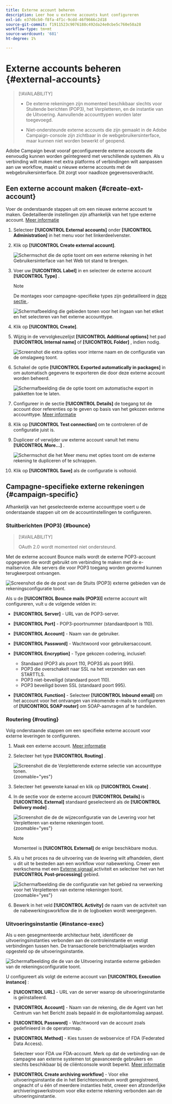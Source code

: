 ```yaml
---
title: Externe account beheren
description: Leer hoe u externe accounts kunt configureren
exl-id: e37d6cb0-f8fa-4f1c-9cdd-46f9666c2d18
source-git-commit: f1911523c9076188c492da24e0cbe5c760e58a28
workflow-type: tm+mt
source-wordcount: '681'
ht-degree: 1%

---
```


# Externe accounts beheren {#external-accounts}

>[!AVAILABILITY]
>
>* De externe rekeningen zijn momenteel beschikbaar slechts voor Stuitende berichten (POP3), het Verpletteren, en de instantie van de Uitvoering. Aanvullende accounttypen worden later toegevoegd.
>
>* Niet-ondersteunde externe accounts die zijn gemaakt in de Adobe Campaign-console zijn zichtbaar in de webgebruikersinterface, maar kunnen niet worden bewerkt of geopend.

Adobe Campaign bevat vooraf geconfigureerde externe accounts die eenvoudig kunnen worden geïntegreerd met verschillende systemen. Als u verbinding wilt maken met extra platforms of verbindingen wilt aanpassen aan uw workflow, maakt u nieuwe externe accounts met de webgebruikersinterface. Dit zorgt voor naadloze gegevensoverdracht.

## Een externe account maken {#create-ext-account}

Voer de onderstaande stappen uit om een nieuwe externe account te maken. Gedetailleerde instellingen zijn afhankelijk van het type externe account. [Meer informatie](#campaign-specific)

1. Selecteer **[!UICONTROL External accounts]** onder **[!UICONTROL Administration]** in het menu voor het linkerdeelvenster.

1. Klik op **[!UICONTROL Create external account]**.

   ![ Schermschot die de optie toont om een externe rekening in het Gebruikersinterface van het Web tot stand te brengen.](assets/external_account_create_1.png)

1. Voer uw **[!UICONTROL Label]** in en selecteer de externe account **[!UICONTROL Type]** .

   >[!NOTE]
   >
   >De montages voor campagne-specifieke types zijn gedetailleerd in [ deze sectie ](#campaign-specific).

   ![ Schermafbeelding die gebieden tonen voor het ingaan van het etiket en het selecteren van het externe accounttype.](assets/external_account_create_2.png)

1. Klik op **[!UICONTROL Create]**.

1. Wijzig in de vervolgkeuzelijst **[!UICONTROL Additional options]** het pad **[!UICONTROL Internal name]** of **[!UICONTROL Folder]** , indien nodig.

   ![ Screenshot die extra opties voor interne naam en de configuratie van de omslagweg toont.](assets/external_account_create_3.png)

1. Schakel de optie **[!UICONTROL Exported automatically in packages]** in om automatisch gegevens te exporteren die door deze externe account worden beheerd. <!--Exported where??-->

   ![ Schermafbeelding die de optie toont om automatische export in pakketten toe te laten.](assets/external_account_create_exported.png)

1. Configureer in de sectie **[!UICONTROL Details]** de toegang tot de account door referenties op te geven op basis van het gekozen externe accounttype. [Meer informatie](#bounce)

1. Klik op **[!UICONTROL Test connection]** om te controleren of de configuratie juist is.

1. Dupliceer of verwijder uw externe account vanuit het menu **[!UICONTROL More...]** .

   ![ Schermschot die het Meer menu met opties toont om de externe rekening te dupliceren of te schrappen.](assets/external_account_create_4.png)

1. Klik op **[!UICONTROL Save]** als de configuratie is voltooid.

## Campagne-specifieke externe rekeningen {#campaign-specific}

Afhankelijk van het geselecteerde externe accounttype voert u de onderstaande stappen uit om de accountinstellingen te configureren.

### Stuitberichten (POP3) {#bounce}

>[!AVAILABILITY]
>
> OAuth 2.0 wordt momenteel niet ondersteund.

Met de externe account Bounce mails wordt de externe POP3-account opgegeven die wordt gebruikt om verbinding te maken met de e-mailservice. Alle servers die voor POP3 toegang worden gevormd kunnen terugkeerpost ontvangen.

![ Screenshot die de de post van de Stuits (POP3) externe gebieden van de rekeningsconfiguratie toont.](assets/external_account_bounce.png)

Als u de **[!UICONTROL Bounce mails (POP3)]** externe account wilt configureren, vult u de volgende velden in:

* **[!UICONTROL Server]** - URL van de POP3-server.

* **[!UICONTROL Port]** - POP3-poortnummer (standaardpoort is 110).

* **[!UICONTROL Account]** - Naam van de gebruiker.

* **[!UICONTROL Password]** - Wachtwoord voor gebruikersaccount.

* **[!UICONTROL Encryption]** - Type gekozen codering, inclusief:
   * Standaard (POP3 als poort 110, POP3S als poort 995).
   * POP3 die overschakelt naar SSL na het verzenden van een STARTTLS.
   * POP3 niet-beveiligd (standaard poort 110).
   * POP3 beveiligd boven SSL (standaard poort 995).

* **[!UICONTROL Function]** - Selecteer **[!UICONTROL Inbound email]** om het account voor het ontvangen van inkomende e-mails te configureren of **[!UICONTROL SOAP router]** om SOAP-aanvragen af te handelen.

### Routering {#routing}

Volg onderstaande stappen om een specifieke externe account voor externe leveringen te configureren.

1. Maak een externe account. [Meer informatie](../administration/external-account.md#create-ext-account)

1. Selecteer het type **[!UICONTROL Routing]** .

   ![ Screenshot die de Verpletterende externe selectie van accounttype tonen.](assets/external-account-routing.png){zoomable="yes"}

1. Selecteer het gewenste kanaal en klik op **[!UICONTROL Create]** .

1. In de sectie voor de externe account **[!UICONTROL Details]** is **[!UICONTROL External]** standaard geselecteerd als de **[!UICONTROL Delivery mode]** .

   ![ Screenshot die de de wijzeconfiguratie van de Levering voor het Verpletteren van externe rekeningen toont.](assets/external-account-delivery-mode.png){zoomable="yes"}

   >[!NOTE]
   >
   >Momenteel is **[!UICONTROL External]** de enige beschikbare modus.

1. Als u het proces na de uitvoering van de levering wilt afhandelen, dient u dit uit te besteden aan een workflow voor nabewerking. Creeer een werkschema met een [ Externe signaal ](../workflows/activities/external-signal.md) activiteit en selecteer het van het **[!UICONTROL Post-processing]** gebied.

   ![ Schermafbeelding die de configuratie van het gebied na verwerking voor het Verpletteren van externe rekeningen toont.](assets/external-account-post-processing.png){zoomable="yes"}

1. Bewerk in het veld **[!UICONTROL Activity]** de naam van de activiteit van de nabewerkingsworkflow die in de logboeken wordt weergegeven. <!--you can edit the name of the activity that will be created if you add an external or bulk delivery to a workflow-->

### Uitvoeringsinstantie {#instance-exec}

Als u een gesegmenteerde architectuur hebt, identificeer de uitvoeringsinstanties verbonden aan de controleinstantie en vestigt verbindingen tussen hen. De transactionele berichtmalplaatjes worden opgesteld op de uitvoeringsinstantie.

![ Schermafbeelding die de van de Uitvoering instantie externe gebieden van de rekeningsconfiguratie toont.](assets/external_account_exec.png)

U configureert als volgt de externe account van **[!UICONTROL Execution instance]** :

* **[!UICONTROL URL]** - URL van de server waarop de uitvoeringsinstantie is geïnstalleerd.

* **[!UICONTROL Account]** - Naam van de rekening, die de Agent van het Centrum van het Bericht zoals bepaald in de exploitantomslag aanpast.

* **[!UICONTROL Password]** - Wachtwoord van de account zoals gedefinieerd in de operatormap.

* **[!UICONTROL Method]** - Kies tussen de webservice of FDA (Federated Data Access).

  Selecteer voor FDA uw FDA-account. Merk op dat de verbinding van de campagne aan externe systemen tot geavanceerde gebruikers en slechts beschikbaar bij de cliëntconsole wordt beperkt. [Meer informatie](https://experienceleague.adobe.com/en/docs/campaign/campaign-v8/connect/fda#_blank)

* **[!UICONTROL Create archiving workflow]** - Voor elke uitvoeringsinstantie die in het Berichtencentrum wordt geregistreerd, ongeacht of u één of meerdere instanties hebt, creeer een afzonderlijke archiveringswerkstroom voor elke externe rekening verbonden aan de uitvoeringsinstantie.